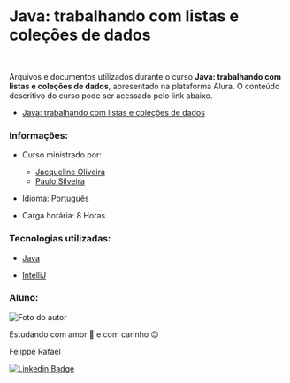 # Java: trabalhando com listas e coleções de dados
<br>

Arquivos e documentos utilizados durante o curso 
**Java: trabalhando com listas e coleções de dados**, apresentado na plataforma Alura. 
O conteúdo descritivo do curso pode ser acessado pelo link abaixo.

- [Java: trabalhando com listas e coleções de dados](https://cursos.alura.com.br/course/java-listas-colecoes-dados)



### Informações:

* Curso ministrado por:
    * [Jacqueline Oliveira](https://www.linkedin.com/in/jacqueline-r-oliveira/)
    * [Paulo Silveira](https://www.linkedin.com/in/paulosilveira/)

* Idioma: Português

* Carga horária: 8 Horas


### Tecnologias utilizadas:


* [Java](https://www.oracle.com/br/java/technologies/downloads/)

* [IntelliJ](https://www.jetbrains.com/idea/download/)




### Aluno:


![Foto do autor](https://i.imgur.com/Q8zLD5e.jpg)

Estudando com amor 💝 e com carinho 😊

Felippe Rafael

[![Linkedin Badge](https://img.shields.io/badge/-Felippe-blue?style=flat-square&logo=Linkedin&logoColor=white&link=https://www.linkedin.com/in/felippe-rafael/)](https://www.linkedin.com/in/frafaelrls/)